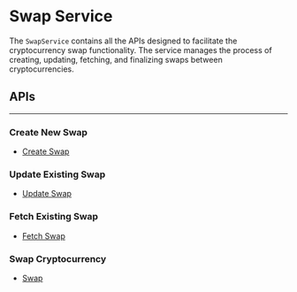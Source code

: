 # Swap Service

The `SwapService` contains all the APIs designed to facilitate the cryptocurrency swap functionality. The service manages the process of creating, updating, fetching, and finalizing swaps between cryptocurrencies.

## APIs
---

### Create New Swap
- [Create Swap](SwapService/CreateSwap.md)

### Update Existing Swap
- [Update Swap](SwapService/UpdateSwap.md)

### Fetch Existing Swap
- [Fetch Swap](SwapService/FetchSwap.md)

### Swap Cryptocurrency
- [Swap](SwapService/Swap.md)